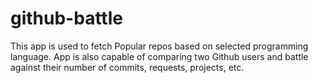 # github-battle

This app is used to fetch Popular repos based on selected programming language. App is also capable of comparing two Github users and battle against their number of commits, requests, projects, etc.
